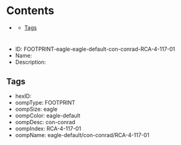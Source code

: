 



Contents
========

* [](#)
	* [Tags](#tags)

# 

- ID: FOOTPRINT-eagle-eagle-default-con-conrad-RCA-4-117-01
- Name: 
- Description: 

## Tags

- hexID: 
- oompType: FOOTPRINT
- oompSize: eagle
- oompColor: eagle-default
- oompDesc: con-conrad
- oompIndex: RCA-4-117-01
- oompName: eagle-default/con-conrad/RCA-4-117-01
